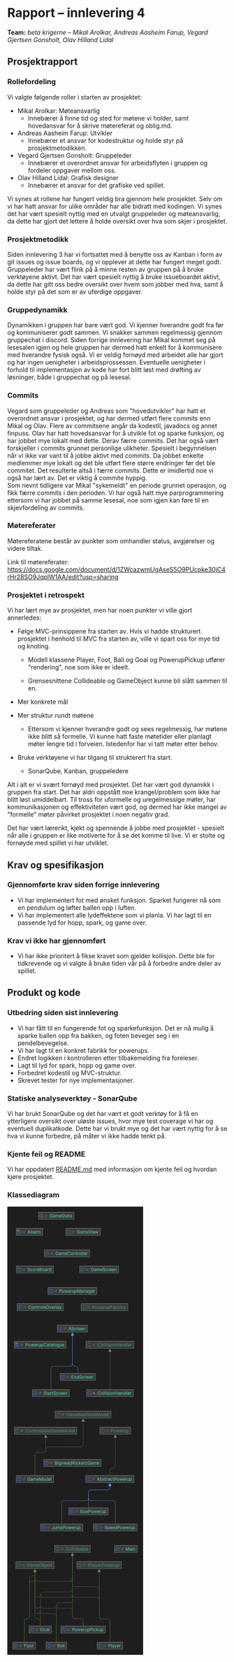 # Rapport – innlevering 4
**Team:** 
*beta krigerne* – *Mikal Arolkar, Andreas Aasheim Farup, Vegard Gjertsen Gonsholt, Olav Hilland Lidal*

## Prosjektrapport

### Rollefordeling
Vi valgte følgende roller i starten av prosjektet:
* Mikal Arolkar: Møteansvarlig 
    * Innebærer å finne tid og sted for møtene vi holder, samt hovedansvar for å skrive møtereferat og oblig.md.
* Andreas Aasheim Farup: Utvikler
    * Innebærer et ansvar for kodestruktur og holde styr på prosjektmetodikken. 
* Vegard Gjertsen Gonsholt: Gruppeleder
    * Innebærer et overordnet ansvar for arbeidsflyten i gruppen og fordeler oppgaver mellom oss.
* Olav Hilland Lidal: Grafisk designer
    * Innebærer et ansvar for det grafiske ved spillet.

Vi synes at rollene har fungert veldig bra gjennom hele prosjektet. Selv om vi har hatt ansvar for ulike områder har alle bidratt med kodingen. Vi synes det har vært spesielt nyttig med en utvalgt gruppeleder og møteansvarlig, da dette har gjort det lettere å holde oversikt over hva som skjer i prosjektet.

### Prosjektmetodikk
Siden innlevering 3 har vi fortsattet med å benytte oss av Kanban i form av git issues og issue boards, og vi opplever at dette har fungert meget godt. Gruppeleder har vært flink på å minne resten av gruppen på å bruke verktøyene aktivt. Det har vært spesielt nyttig å bruke issueboardet aktivt, da dette har gitt oss bedre oversikt over hvem som jobber med hva, samt å holde styr på det som er av uferdige oppgaver.

### Gruppedynamikk
Dynamikken i gruppen har bare vært god. Vi kjenner hverandre godt fra før og kommuniserer godt sammen. Vi snakker sammen regelmessig gjennom gruppechat i discord. Siden forrige innlevering har Mikal kommet seg på lesesalen igjen og hele gruppen har dermed hatt enkelt for å kommunisere med hverandre fysisk også. 
Vi er veldig fornøyd med arbeidet alle har gjort og har ingen uenigheter i arbeidsprossessen. Eventuelle uenigheter i forhold til implementasjon av kode har fort blitt løst med drøfting av løsninger, både i gruppechat og på lesesal.

### Commits
Vegard som gruppeleder og Andreas som "hovedutvikler" har hatt et overordnet ansvar i prosjektet, og har dermed utført flere commits enn Mikal og Olav. Flere av commitsene angår da kodestil, javadocs og annet finpuss.
Olav har hatt hovedsansvar for å utvikle fot og sparke funksjon, og har jobbet mye lokalt med dette. Derav færre commits. 
Det har også vært forskjeller i commits grunnet personlige ulikheter. Spesielt i begynnelsen når vi ikke var vant til å jobbe aktivt med commits. Da jobbet enkelte medlemmer mye lokalt og det ble utført flere større endringer før det ble commitet. Det resulterte altså i færre commits. Dette er imidlertid noe vi også har lært av. Det er viktig å commite hyppig.   
Som nevnt tidligere var Mikal "sykemeldt" en periode grunnet operasjon, og fikk færre commits i den perioden.
Vi har også hatt mye parprogrammering ettersom vi har jobbet på samme lesesal, noe som igjen kan føre til en skjevfordeling av commits.  

### Møtereferater
Møtereferatene består av punkter som omhandler status, avgjørelser og videre tiltak.

Link til møtereferater: https://docs.google.com/document/d/1ZWcazwmUgAseS5O9PUcpke30jC4rHr28SO9JqplW1AA/edit?usp=sharing


### Prosjektet i retrospekt

Vi har lært mye av prosjektet, men har noen punkter vi ville gjort annerledes:

* Følge MVC-prinsippene fra starten av. Hvis vi hadde strukturert prosjektet i henhold til MVC fra starten av, ville vi spart oss for mye tid og knoting. 

  * Modell klassene Player, Foot, Ball og Goal og PowerupPickup utfører "rendering", noe som ikke er ideelt. 

  * Grensesnittene Collideable og GameObject kunne bli slått sammen til en.
* Mer konkrete mål
* Mer struktur rundt møtene
  * Ettersom vi kjenner hverandre godt og sees regelmessig, har møtene ikke blitt så formelle. Vi kunne hatt faste møtetider eller planlagt møter lengre tid i forveien. Istedenfor har vi tatt møter etter behov. 

* Bruke verktøyene vi har tilgang til strukterert fra start.
  * SonarQube, Kanban, gruppeledere

Alt i alt er vi svært fornøyd med prosjektet. Det har vært god dynamikk i gruppen fra start. Det har aldri oppstått noe krangel/problem som ikke har blitt løst umiddelbart.
Til tross for uformelle og uregelmessige møter, har kommunikasjonen og effektiviteten vært god, og dermed har ikke mangel av "formelle" møter påvirket prosjektet i noen negativ grad.

Det har vært lærerikt, kjekt og spennende å jobbe med prosjektet - spesielt når alle i gruppen er like motiverte for å se det komme til live. Vi er stolte og fornøyde med spillet vi har utviklet.

## Krav og spesifikasjon

### Gjennomførte krav siden forrige innlevering
* Vi har implementert fot med ønsket funksjon. Sparket fungerer nå som en pendulum og løfter ballen opp i luften.
* Vi har implementert alle lydeffektene som vi planla. Vi har lagt til en passende lyd for hopp, spark, og game over. 

### Krav vi ikke har gjennomført
* Vi har ikke prioritert å fikse kravet som gjelder kollisjon. Dette ble for tidkrevende og vi valgte å bruke tiden vår på å forbedre andre deler av spillet. 

## Produkt og kode

### Utbedring siden sist innlevering
* Vi har fått til en fungerende fot og sparkefunksjon. Det er nå mulig å sparke ballen opp fra bakken, og foten beveger seg i en pendelbevegelse.
* Vi har lagt til en konkret fabrikk for powerups.
* Endret logikken i kontrolleren etter tilbakemelding fra foreleser.
* Lagt til lyd for spark, hopp og game over.
* Forbedret kodestil og MVC-struktur.
* Skrevet tester for nye implementasjoner.

### Statiske analyseverktøy - SonarQube
Vi har brukt SonarQube og det har vært et godt verktøy for å få en ytterligere oversikt over uløste issues, hvor mye test coverage vi har og eventuell duplikatkode. Dette har vi brukt mye og det har vært nyttig for å se hva vi kunne forbedre, på måter vi ikke hadde tenkt på.

### Kjente feil og README 
Vi har oppdatert [README.md](../README.md) med informasjon om kjente feil og hvordan kjøre prosjektet.


### Klassediagram
![Klassediagram](class_diagram.png)